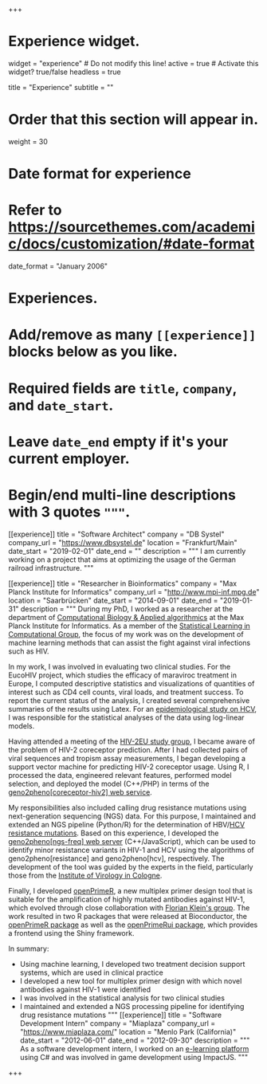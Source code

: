 +++
# Experience widget.
widget = "experience"  # Do not modify this line!
active = true  # Activate this widget? true/false
headless = true

title = "Experience"
subtitle = ""

# Order that this section will appear in.
weight = 30 

# Date format for experience
#   Refer to https://sourcethemes.com/academic/docs/customization/#date-format
date_format = "January 2006"

# Experiences.
#   Add/remove as many `[[experience]]` blocks below as you like.
#   Required fields are `title`, `company`, and `date_start`.
#   Leave `date_end` empty if it's your current employer.
#   Begin/end multi-line descriptions with 3 quotes `"""`.
[[experience]]
title = "Software Architect"
company = "DB Systel"
company_url = "https://www.dbsystel.de"
location = "Frankfurt/Main"
date_start = "2019-02-01"
date_end = ""
description = """
I am currently working on a project that aims at optimizing the usage of the German railroad infrastructure.
"""

[[experience]]
  title = "Researcher in Bioinformatics"
  company = "Max Planck Institute for Informatics"
  company_url = "http://www.mpi-inf.mpg.de"
  location = "Saarbrücken"
  date_start = "2014-09-01"
  date_end = "2019-01-31"
  description = """
During my PhD, I worked as a researcher at the department of [Computational Biology & Applied algorithmics](https://bioinf.mpi-inf.mpg.de/) at the Max Planck Institute for Informatics. As a member of the [Statistical Learning in Computational Group](https://slcb.mpi-inf.mpg.de/), the focus of my work was on the development of machine learning methods that can assist the fight against viral infections such as HIV. 

In my work, I was involved in evaluating two clinical studies. For the EucoHIV project, which studies the efficacy of maraviroc treatment in Europe, I computed descriptive statistics and visualizations of quantities of interest such as CD4 cell counts, viral loads, and treatment success. To report the current status of the analysis, I created several comprehensive summaries of the results using Latex. For an [epidemiological study on
  HCV](https://www.sciencedirect.com/science/article/pii/S1386653216301123), I was responsible for the statistical analyses of the data using log-linear models.

Having attended a meeting of the [HIV-2EU study group](https://academic.oup.com/cid/article/56/11/1654/303269), I became aware of the problem of HIV-2 coreceptor prediction. After I had collected pairs of viral sequences and tropism assay measurements, I began developing a support vector machine for predicting HIV-2 coreceptor usage. Using R, I processed the data, engineered relevant features, performed model selection, and deployed the model (C++/PHP) in terms of the [geno2pheno[coreceptor-hiv2] web service](https://coreceptor-hiv2.geno2pheno.org/). 
  
My responsibilities also included calling drug resistance mutations using next-generation sequencing (NGS) data. For this purpose, I maintained and extended an NGS pipeline (Python/R) for the determination of HBV/[HCV resistance mutations](https://aasldpubs.onlinelibrary.wiley.com/doi/full/10.1002/hep.28255). Based on this experience, I developed the [geno2pheno[ngs-freq] web server](https://ngs.geno2pheno.org/) (C++/JavaScript), which can be used to identify minor resistance variants in HIV-1 and HCV using the algorithms of geno2pheno[resistance] and geno2pheno[hcv], respectively. The development of the tool was guided by the experts in the field, particularly those from the [Institute of Virology in Cologne](http://virologie.uk-koeln.de/).

Finally, I developed [openPrimeR](http://openprimer.mpi-inf.mpg.de/), a new multiplex primer design tool that is suitable for the amplification of highly mutated antibodies against HIV-1, which evolved through close collaboration with [Florian Klein's group](https://klein-lab.de/). The work resulted in two R packages that were released at Bioconductor, the [openPrimeR package](https://bioconductor.org/packages/release/bioc/html/openPrimeR.html) as well as the [openPrimeRui package](https://bioconductor.org/packages/release/bioc/html/openPrimeRui.html), which provides a frontend using the Shiny framework.

In summary: 
  
* Using machine learning, I developed two treatment decision support systems, which are used in clinical practice
* I developed a new tool for multiplex primer design with which novel antibodies against HIV-1 were identified
* I was involved in the statistical analysis for two clinical studies
* I maintained and extended a NGS processing pipeline for identifying drug resistance mutations
  """
[[experience]]
  title = "Software Development Intern"
  company = "Miaplaza"
  company_url = "https://www.miaplaza.com/"
  location = "Menlo Park (California)"
  date_start = "2012-06-01"
  date_end = "2012-09-30"
  description = """
As a software development intern, I worked on an [e-learning platform](http://www.alwaysicecream.com) using C# and was involved in game development using ImpactJS.
"""

+++
